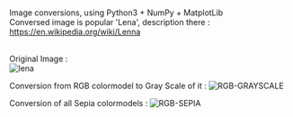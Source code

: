 <br> Image conversions, using Python3 + NumPy + MatplotLib
<br> Conversed image is popular 'Lena', description there : https://en.wikipedia.org/wiki/Lenna

<br> Original Image : <br>
![lena](https://user-images.githubusercontent.com/73948605/200052563-c1838844-f95b-401b-9e01-e5df61d42249.jpg)


Conversion from RGB colormodel to Gray Scale of it :
![RGB-GRAYSCALE](https://user-images.githubusercontent.com/73948605/200052674-5bf86f1f-0339-4b73-9946-9c3e4fda0368.png)


Conversion of all Sepia colormodels : 
![RGB-SEPIA](https://user-images.githubusercontent.com/73948605/200052737-77de1760-755a-479b-9ef0-f00f32760b7e.png)
